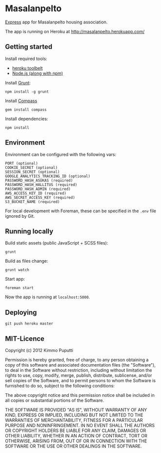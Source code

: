 # Masalanpelto

[Express](http://expressjs.com/) app for Masalanpelto housing association.

The app is running on Heroku at http://masalanpelto.herokuapp.com/

## Getting started

Install required tools:

* [heroku toolbelt](https://toolbelt.heroku.com/)
* [Node.js (along with npm)](http://nodejs.org/)

Install [Grunt](http://gruntjs.com/):

    npm install -g grunt

Install [Compass](http://compass-style.org/)

    gem install compass

Install dependencies:

    npm install

## Environment

Environment can be configured with the following vars:

    PORT (optional)
    COOKIE_SECRET (optional)
    SESSION_SECRET (optional)
    GOOGLE_ANALYTICS_TRACKING_ID (optional)
    PASSWORD_HASH_ASUKAS (required)
    PASSWORD_HASH_HALLITUS (required)
    PASSWORD_HASH_ADMIN (required)
    AWS_ACCESS_KEY_ID (required)
    AWS_SECRET_ACCESS_KEY (required)
    S3_BUCKET_NAME (required)

For local development with Foreman, these can be specified in the `.env` file
ignored by Git.

## Running locally

Build static assets (public JavaScript + SCSS files):

    grunt

Build as files change:

    grunt watch

Start app:

    foreman start

Now the app is running at `localhost:5000`.

## Deploying

    git push heroku master

## MIT-Licence

Copyright (c) 2012 Kimmo Puputti

Permission is hereby granted, free of charge, to any person obtaining
a copy of this software and associated documentation files (the
"Software"), to deal in the Software without restriction, including
without limitation the rights to use, copy, modify, merge, publish,
distribute, sublicense, and/or sell copies of the Software, and to
permit persons to whom the Software is furnished to do so, subject to
the following conditions:

The above copyright notice and this permission notice shall be
included in all copies or substantial portions of the Software.

THE SOFTWARE IS PROVIDED "AS IS", WITHOUT WARRANTY OF ANY KIND,
EXPRESS OR IMPLIED, INCLUDING BUT NOT LIMITED TO THE WARRANTIES OF
MERCHANTABILITY, FITNESS FOR A PARTICULAR PURPOSE AND
NONINFRINGEMENT. IN NO EVENT SHALL THE AUTHORS OR COPYRIGHT HOLDERS BE
LIABLE FOR ANY CLAIM, DAMAGES OR OTHER LIABILITY, WHETHER IN AN ACTION
OF CONTRACT, TORT OR OTHERWISE, ARISING FROM, OUT OF OR IN CONNECTION
WITH THE SOFTWARE OR THE USE OR OTHER DEALINGS IN THE SOFTWARE.
